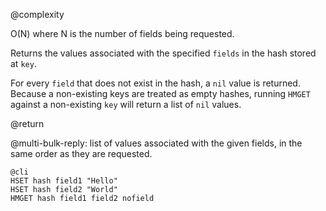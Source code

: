 @complexity

O(N) where N is the number of fields being requested.

Returns the values associated with the specified `fields` in the hash stored at
`key`.

For every `field` that does not exist in the hash, a `nil` value is returned.
Because a non-existing keys are treated as empty hashes, running `HMGET`
against a non-existing `key` will return a list of `nil` values.

@return

@multi-bulk-reply: list of values associated with the given fields, in the same
order as they are requested.

    @cli
    HSET hash field1 "Hello"
    HSET hash field2 "World"
    HMGET hash field1 field2 nofield

